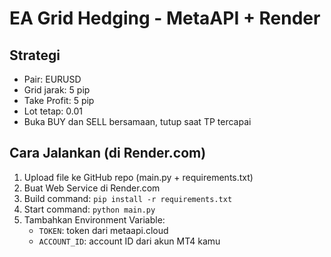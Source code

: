 # EA Grid Hedging - MetaAPI + Render

## Strategi
- Pair: EURUSD
- Grid jarak: 5 pip
- Take Profit: 5 pip
- Lot tetap: 0.01
- Buka BUY dan SELL bersamaan, tutup saat TP tercapai

## Cara Jalankan (di Render.com)
1. Upload file ke GitHub repo (main.py + requirements.txt)
2. Buat Web Service di Render.com
3. Build command: `pip install -r requirements.txt`
4. Start command: `python main.py`
5. Tambahkan Environment Variable:
   - `TOKEN`: token dari metaapi.cloud
   - `ACCOUNT_ID`: account ID dari akun MT4 kamu